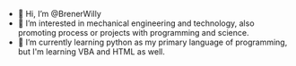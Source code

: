 - 👋 Hi, I’m @BrenerWilly
- 👀 I’m interested in mechanical engineering and technology, also promoting process or projects with programming and science. 
- 🌱 I’m currently learning python as my primary language of programming, but I'm learning VBA and HTML as well.

<!---
BrenerWilly/BrenerWilly is a ✨ special ✨ repository because its `README.md` (this file) appears on your GitHub profile.
You can click the Preview link to take a look at your changes.
--->
